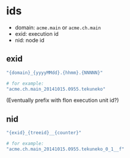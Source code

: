 
# ids

* domain: `acme.main` or `acme.ch.main`
* exid: execution id
* nid: node id

## exid

```ruby
"{domain}_{yyyyMMdd}.{hhmm}.{NNNNN}"

# for example:
"acme.ch.main_20141015.0955.tekuneko"
```
(Eventually prefix with flon execution unit id?)

## nid

```ruby
"{exid}_{treeid}__{counter}"

# for example:
"acme.ch.main_20141015.0955.tekuneko_0_1__f"
```

